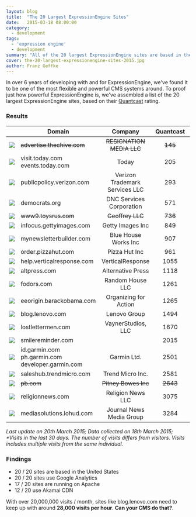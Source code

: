 ```yaml
---
layout: blog
title:  "The 20 Largest ExpressionEngine Sites"
date:   2015-03-18 08:00:00
category:
  - development
tags:
  - 'expression engine'
  - development
summary: "All of the 20 largest ExpressionEngine sites are based in the United States."
cover: the-20-largest-expressionengine-sites-2015.jpg
author: Franz Geffke
---
```


In over 6 years of developing with and for ExpressionEngine, we've found it to be one of the most flexible and powerful CMS systems around. To proof just how powerful ExpressionEngine is, we've assembled a list of the 20 largest ExpressionEngine sites, based on their [Quantcast][quantcast] rating.

### Results

| | Domain | Company | Quantcast | Alexa | Visits* |
|--|------------------------------------------------------------|:--------------------------------:|:-----------:|:-------:|------:|
| <img src="https://www.google.com/s2/favicons?domain=thechive.com"> | <del>advertise.thechive.com</del> | <del>RESIGNATION MEDIA LLC</del> | <del>145</del> | <del>1071</del> | <del>11,177,000</del> |
| <img src="https://www.google.com/s2/favicons?domain=visit.today.com"> | visit.today.com <br> events.today.com | Today | 205 | 1146 | 11,463,000 |
| <img src="https://www.google.com/s2/favicons?domain=publicpolicy.verizon.com"> | publicpolicy.verizon.com | Verizon Trademark Services LLC | 293 | 591 | 19,698,000 |
| <img src="https://www.google.com/s2/favicons?domain=democrats.org"> | democrats.org | DNC Services Corporation | 571 | 34659 | 599,700 |
| <img src="https://www.google.com/s2/favicons?domain=www9.toysrus.com"> | <del>www9.toysrus.com</del> | <del>Geoffrey LLC</del> | <del>736</del> | <del>1264</del> | <del>12,086,000</del> |
| <img src="https://www.google.com/s2/favicons?domain=infocus.gettyimages.com"> | infocus.gettyimages.com | Getty Images Inc | 849 | 1833 | 6,684,600 |
| <img src="https://www.google.com/s2/favicons?domain=mynewsletterbuilder.com"> | mynewsletterbuilder.com | Blue House Works Inc | 907 | 77068 | 286,700 |
| <img src="https://www.google.com/s2/favicons?domain=pizzahut.com"> | order.pizzahut.com | Pizza Hut Inc | 961 | 2475 | 6,018,600 |
| <img src="https://www.google.com/s2/favicons?domain=help.verticalresponse.com"> | help.verticalresponse.com | VerticalResponse | 1055 | 5336 | 2,776,600 |
| <img src="https://www.google.com/s2/favicons?domain=altpress.com"> | altpress.com | Alternative Press | 1118 | 19298 | 1,006,400 |
| <img src="https://www.google.com/s2/favicons?domain=fodors.com"> | fodors.com | Random House LLC | 1261 | 5495 | 2.257,500 |
| <img src="https://www.google.com/s2/favicons?domain=eeorigin.barackobama.com"> | eeorigin.barackobama.com | Organizing for Action | 1265 | 38672 | 651,800 |
| <img src="https://www.google.com/s2/favicons?domain=lenovo.com"> | blog.lenovo.com | Lenovo Group | 1494 | 564 | 20,576,000 |
| <img src="https://www.google.com/s2/favicons?domain=lostlettermen.com"> | lostlettermen.com | VaynerStudios, LLC | 1670 | 54714 | 554.275 |
| <img src="https://www.google.com/s2/favicons?domain=smilereminder.comm"> | smilereminder.com |  | 2015 | 47529 | 412,766 |
| <img src="https://www.google.com/s2/favicons?domain=id.garmin.com"> | id.garmin.com <br> ph.garmin.com <br> developer.garmin.com | Garmin Ltd. | 2501 | 1717 | 9,000,700
| <img src="https://www.google.com/s2/favicons?domain=saleshub.trendmicro.com"> | saleshub.trendmicro.com | Trend Micro  Inc. | 2581 | 6369 | 2,527,600 |
| <img src="https://www.google.com/s2/favicons?domain=pb.com"> | <del>pb.com</del> | <del>Pitney Bowes Inc</del> | <del>2643</del> | <del>8042</del> | <del>2,300,000</del> |
| <img src="https://www.google.com/s2/favicons?domain=religionnews.com"> | religionnews.com | Religion News LLC | 3075 | 42254 | 516,600 |
| <img src="https://www.google.com/s2/favicons?domain=lohud.com"> | mediasolutions.lohud.com | Journal News Media Group | 3284 | 25199 | 771,700 |

_Last update on 20th March 2015; Data collected on 18th March 2015; *Visits in the last 30 days. The number of visits differs from visitors. Visits includes multiple visits from the same individual._

### Findings

- 20 / 20 sites are based in the United States
- 20 / 20 sites use Google Analytics
- 17 / 20 sites are running on Apache
- 12 / 20 use Akamai CDN

With over 20,000,000 visits / month, sites like blog.lenovo.com need to keep up with around **28,000 visits per hour**. **Can your CMS do that?**.

[quantcast]:https://www.quantcast.com/
